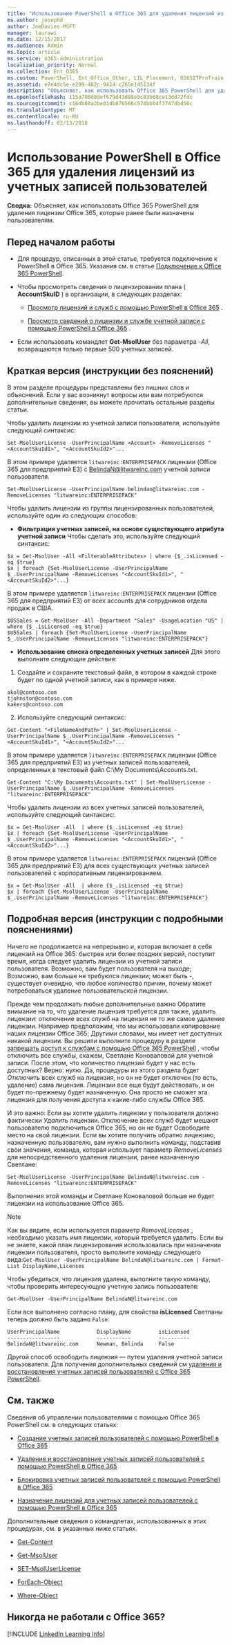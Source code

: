 ```yaml
---
title: "Использование PowerShell в Office 365 для удаления лицензий из учетных записей пользователей"
ms.author: josephd
author: JoeDavies-MSFT
manager: laurawi
ms.date: 12/15/2017
ms.audience: Admin
ms.topic: article
ms.service: o365-administration
localization_priority: Normal
ms.collection: Ent_O365
ms.custom: PowerShell, Ent_Office_Other, LIL_Placement, O365ITProTrain
ms.assetid: e7e4dc5e-e299-482c-9414-c265e145134f
description: "Объясняет, как использовать Office 365 PowerShell для удаления лицензии Office 365, которые ранее были назначены пользователям."
ms.openlocfilehash: 115a708d8def679d43d88e9c83b68ca13dd72fdc
ms.sourcegitcommit: c16db80a2be81db876566c578bb04f3747dbd50c
ms.translationtype: MT
ms.contentlocale: ru-RU
ms.lasthandoff: 02/13/2018
---
```

# <a name="remove-licenses-from-user-accounts-with-office-365-powershell"></a>Использование PowerShell в Office 365 для удаления лицензий из учетных записей пользователей

**Сводка:** Объясняет, как использовать Office 365 PowerShell для удаления лицензии Office 365, которые ранее были назначены пользователям.
  
## <a name="before-you-begin"></a>Перед началом работы

- Для процедур, описанных в этой статье, требуется подключение к PowerShell в Office 365. Указания см. в статье [Подключение к Office 365 PowerShell](connect-to-office-365-powershell.md).
    
- Чтобы просмотреть сведения о лицензировании плана ( **AccountSkuID** ) в организации, в следующих разделах:
    
  - [Просмотр лицензий и служб с помощью PowerShell в Office 365](view-licenses-and-services-with-office-365-powershell.md) .
    
  - [Просмотр сведений о лицензии и службе учетной записи с помощью PowerShell в Office 365](view-account-license-and-service-details-with-office-365-powershell.md) .
    
- Если использовать командлет **Get-MsolUser** без параметра _-All_, возвращаются только первые 500 учетных записей.
    
## <a name="the-short-version-instructions-without-explanations"></a>Краткая версия (инструкции без пояснений)
<a name="ShortVersion"> </a>

В этом разделе процедуры представлены без лишних слов и объяснений. Если у вас возникнут вопросы или вам потребуются дополнительные сведения, вы можете прочитать остальные разделы статьи.
  
Чтобы удалить лицензии из учетной записи пользователя, используйте следующий синтаксис:
  
```
Set-MsolUserLicense -UserPrincipalName <Account> -RemoveLicenses "<AccountSkuId1>", "<AccountSkuId2>"...
```

В этом примере удаляется `litwareinc:ENTERPRISEPACK` лицензии (Office 365 для предприятий E3) с BelindaN@litwareinc.com учетной записи пользователя.
  
```
Set-MsolUserLicense -UserPrincipalName belindan@litwareinc.com -RemoveLicenses "litwareinc:ENTERPRISEPACK"
```

Чтобы удалить лицензии из группы лицензированных пользователей, используйте один из следующих способов:
  
- **Фильтрация учетных записей, на основе существующего атрибута учетной записи** Чтобы сделать это, используйте следующий синтаксис:
    
```
$x = Get-MsolUser -All <FilterableAttributes> | where {$_.isLicensed -eq $true}
$x | foreach {Set-MsolUserLicense -UserPrincipalName $_.UserPrincipalName -RemoveLicenses "<AccountSkuId1>", "<AccountSkuId2>"...}
```

В этом примере удаляется `litwareinc:ENTERPRISEPACK` лицензии (Office 365 для предприятий E3) от всех accounts для сотрудников отдела продаж в США.
    
```
$USSales = Get-MsolUser -All -Department "Sales" -UsageLocation "US" | where {$_.isLicensed -eq $true}
$USSales | foreach {Set-MsolUserLicense -UserPrincipalName $_.UserPrincipalName -RemoveLicenses "litwareinc:ENTERPRISEPACK"}
```

- **Использование списка определенных учетных записей** Для этого выполните следующие действия:
    
1. Создайте и сохраните текстовый файл, в котором в каждой строке будет по одной учетной записи, как в примере ниже.
    
  ```
akol@contoso.com
tjohnston@contoso.com
kakers@contoso.com
  ```

2. Используйте следующий синтаксис:
    
  ```
  Get-Content "<FileNameAndPath>" | Set-MsolUserLicense -UserPrincipalName $_.UserPrincipalName -RemoveLicenses "<AccountSkuId1>", "<AccountSkuId2>"...
  ```

В этом примере удаляется `litwareinc:ENTERPRISEPACK` лицензии (Office 365 для предприятий E3) из учетных записей пользователей, определенных в текстовый файл C:\My Documents\Accounts.txt.
    
  ```
  Get-Content "C:\My Documents\Accounts.txt" | Set-MsolUserLicense -UserPrincipalName $_.UserPrincipalName -RemoveLicenses "litwareinc:ENTERPRISEPACK"
  ```

Чтобы удалить лицензии из всех учетных записей пользователей, используйте следующий синтаксис:
  
```
$x = Get-MsolUser -All  | where {$_.isLicensed -eq $true}
$x | foreach {Set-MsolUserLicense -UserPrincipalName $_.UserPrincipalName -RemoveLicenses "<AccountSkuId1>", "<AccountSkuId2>"...}
```

В этом примере удаляется `litwareinc:ENTERPRISEPACK` лицензий (Office 365 для предприятий E3) для всех существующих учетных записей пользователей с корпоративным лицензированием.
  
```
$x = Get-MsolUser -All  | where {$_.isLicensed -eq $true}
$x | foreach {Set-MsolUserLicense -UserPrincipalName $_.UserPrincipalName -RemoveLicenses "litwareinc:ENTERPRISEPACK"}
```

## <a name="the-long-version-instructions-with-detailed-explanations"></a>Подробная версия (инструкции с подробными пояснениями)
<a name="LongVersion"> </a>

Ничего не продолжается на непрерывно и, которая включает в себя лицензий на Office 365: быстрее или более поздних версий, поступит время, когда следует удалить лицензии из учетной записи пользователя. Возможно, вам будет пользователя на выходе; Возможно, вам больше не требуются лицензии; может быть -, существует очевидно, что любое количество причин, почему может потребоваться удаление пользовательской лицензии.
  
Прежде чем продолжать любые дополнительные важно Обратите внимание на то, что удаление лицензия требуется для также, удалить лицензии: отключение всех служб на лицензия не то же самое удаление лицензии. Например предположим, что мы использовали копирование наших лицензии Office 365; Другими словами, мы имеет нет доступных никакой лицензии. Вы решили выполните процедуру в разделе [запрещать доступ к службам с помощью Office 365 PowerShell](disable-access-to-services-with-office-365-powershell.md) , чтобы отключить все службы, скажем, Светлане Коноваловой для учетной записи. После этом, что количество лицензий будет у нас есть доступных? Верно: нулю. Да, процедуры из этого раздела будет *Отключить* всех служб на лицензия, но он не будет отключен (то есть, удаление) сама лицензия. Лицензии все еще будут действовать, и он будет по-прежнему будет назначенную. Она просто не сможет эта лицензия для получения доступа к какие-либо службы Office 365.
  
И это важно: Если вы хотите удалить лицензии у пользователя должно фактически *Удалить* лицензии. Отключение всех служб будет мешают пользователю подключиться Office 365, но он не будет Освободите место на свой лицензии. Если вы хотите получить обратно лицензию, назначенную пользователю, вам нужно выполнить команду, подставив свои значения, команда, которая использует параметр _RemoveLicenses_ для непосредственного удаления лицензии, ранее назначенную Светлане:
  
```
Set-MsolUserLicense -UserPrincipalName BelindaN@litwareinc.com -RemoveLicenses "litwareinc:ENTERPRISEPACK"
```

Выполнения этой команды и Светлане Коноваловой больше не будет лицензии на использование Office 365.
  
> [!NOTE]
> Как вы видите, если используется параметр _RemoveLicenses_ , необходимо указать имя лицензии, который требуется удалить. Если вы не знаете, какой план лицензирования использовалась при назначении лицензии пользователя, просто выполните команду следующего вида:`Get-MsolUser -UserPrincipalName BelindaN@litwareinc.com | Format-List DisplayName,Licenses`
  
Чтобы убедиться, что лицензия удалена, выполните такую команду, чтобы проверить интересующую учетную запись пользователя:
  
```
Get-MsolUser -UserPrincipalName BelindaN@litwareinc.com
```

Если все выполнено согласно плану, для свойства **isLicensed** Светланы теперь должно быть задано `False`:
  
```
UserPrincipalName            DisplayName         isLicensed
-----------------            -----------         ----------
BelindaN@litwareinc.com      Newman, Belinda     False
```

Другой способ освободить лицензия — путем удаления учетной записи пользователя. Для получения дополнительных сведений см [удаления и восстановления учетных записей пользователей с Office 365 PowerShell](delete-and-restore-user-accounts-with-office-365-powershell.md).
  
## <a name="see-also"></a>См. также

Сведения об управлении пользователями с помощью Office 365 PowerShell см. в следующих статьях:
  
- [Создание учетных записей пользователей с помощью PowerShell в Office 365](create-user-accounts-with-office-365-powershell.md)
    
- [Удаление и восстановление учетных записей пользователей с помощью PowerShell в Office 365](delete-and-restore-user-accounts-with-office-365-powershell.md)
    
- [Блокировка учетных записей пользователей с помощью PowerShell в Office 365](block-user-accounts-with-office-365-powershell.md)
    
- [Назначение лицензий для учетных записей пользователей с помощью PowerShell в Office 365](assign-licenses-to-user-accounts-with-office-365-powershell.md)
    
Дополнительные сведения о командлетах, использованных в этих процедурах, см. в указанных ниже статьях.
  
- [Get-Content](https://go.microsoft.com/fwlink/p/?LinkId=289917)
    
- [Get-MsolUser](https://go.microsoft.com/fwlink/p/?LinkId=691543)
    
- [SET-MsolUserLicense](https://go.microsoft.com/fwlink/p/?LinkId=691548)
    
- [ForEach-Object](https://go.microsoft.com/fwlink/p/?LinkId=113300)
    
- [Where-Object](https://go.microsoft.com/fwlink/p/?LinkId=113423)
    
## <a name="new-to-office-365"></a>Никогда не работали с Office 365?

[!INCLUDE [LinkedIn Learning Info](../common/office/linkedin-learning-info.md)]
   

